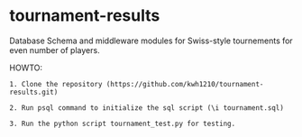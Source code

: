 # tournament-results
Database Schema and middleware modules for Swiss-style tournements for even number of players.


HOWTO:


    1. Clone the repository (https://github.com/kwh1210/tournament-results.git)

    2. Run psql command to initialize the sql script (\i tournament.sql)
    
    3. Run the python script tournament_test.py for testing.
   


